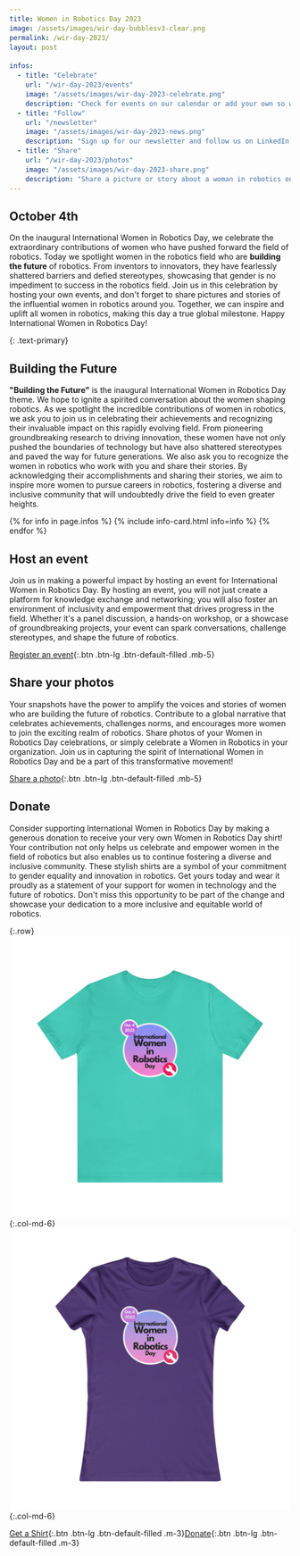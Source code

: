 ```yaml
---
title: Women in Robotics Day 2023
image: /assets/images/wir-day-bubblesv3-clear.png
permalink: /wir-day-2023/
layout: post

infos:
  - title: "Celebrate"
    url: "/wir-day-2023/events"
    image: "/assets/images/wir-day-2023-celebrate.png"
    description: "Check for events on our calendar or add your own so we can celebrate with you!"
  - title: "Follow"
    url: "/newsletter"
    image: "/assets/images/wir-day-2023-news.png"
    description: "Sign up for our newsletter and follow us on LinkedIn to get all of our news."
  - title: "Share"
    url: "/wir-day-2023/photos"
    image: "/assets/images/wir-day-2023-share.png"
    description: "Share a picture or story about a woman in robotics on social media and tag it with #IntWirDay #buildingthefuture #womeninrobotics."
---
```


## October 4th

On the inaugural International Women in Robotics Day, we celebrate the extraordinary contributions of women who have pushed forward the field of robotics. Today we spotlight women in the robotics field who are **building the future** of robotics. From inventors to innovators, they have fearlessly shattered barriers and defied stereotypes, showcasing that gender is no impediment to success in the robotics field. Join us in this celebration by hosting your own events, and don't forget to share pictures and stories of the influential women in robotics around you. Together, we can inspire and uplift all women in robotics, making this day a true global milestone. Happy International Women in Robotics Day!

{: .text-primary}

## Building the Future

**"Building the Future"** is the inaugural International Women in Robotics Day theme. We hope to ignite a spirited conversation about the women shaping robotics. As we spotlight the incredible contributions of women in robotics, we ask you to join us in celebrating their achievements and recognizing their invaluable impact on this rapidly evolving field. From pioneering groundbreaking research to driving innovation, these women have not only pushed the boundaries of technology but have also shattered stereotypes and paved the way for future generations. We also ask you to recognize the women in robotics who work with you and share their stories. By acknowledging their accomplishments and sharing their stories, we aim to inspire more women to pursue careers in robotics, fostering a diverse and inclusive community that will undoubtedly drive the field to even greater heights.

<div class="row">
{% for info in page.infos %}
{% include info-card.html info=info %}
{% endfor %}
</div>

## Host an event

Join us in making a powerful impact by hosting an event for International Women in Robotics Day. By hosting an event, you will not just create a platform for knowledge exchange and networking; you will also foster an environment of inclusivity and empowerment that drives progress in the field. Whether it's a panel discussion, a hands-on workshop, or a showcase of groundbreaking projects, your event can spark conversations, challenge stereotypes, and shape the future of robotics.

[Register an event](/wir-day-event-registration){:.btn .btn-lg .btn-default-filled .mb-5}

## Share your photos

Your snapshots have the power to amplify the voices and stories of women who are building the future of robotics. Contribute to a global narrative that celebrates achievements, challenges norms, and encourages more women to join the exciting realm of robotics. Share photos of your Women in Robotics Day celebrations, or simply celebrate a Women in Robotics in your organization. Join us in capturing the spirit of International Women in Robotics Day and be a part of this transformative movement!

[Share a photo](mailto:photos@womeninrobotics.org){:.btn .btn-lg .btn-default-filled .mb-5}

## Donate

Consider supporting International Women in Robotics Day by making a generous donation to receive your very own Women in Robotics Day shirt! Your contribution not only helps us celebrate and empower women in the field of robotics but also enables us to continue fostering a diverse and inclusive community. These stylish shirts are a symbol of your commitment to gender equality and innovation in robotics. Get yours today and wear it proudly as a statement of your support for women in technology and the future of robotics. Don't miss this opportunity to be part of the change and showcase your dedication to a more inclusive and equitable world of robotics.

{:.row}
![unisex](/assets/images/shop/women-in-robotics-day-2023-unisex.jpg){:.col-md-6}
![womens](/assets/images/shop/women-in-robotics-day-2023-womens.jpg){:.col-md-6}

[Get a Shirt](/store){:.btn .btn-lg .btn-default-filled .m-3}[Donate](/donate){:.btn .btn-lg .btn-default-filled .m-3}
